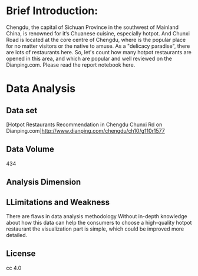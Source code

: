 # Brief Introduction:
Chengdu, the capital of Sichuan Province in the southwest of Mainland China, is renowned for it‘s Chuanese cuisine, especially hotpot. And Chunxi Road is located at the core centre of Chengdu, where is the popular place for no matter visitors or the native to amuse. As a "delicacy paradise", there are lots of restaurants here. So, let's count how many hotpot restaurants are opened in this area, and which are popular and well reviewed on the Dianping.com. 
Please read the report notebook here.

# Data Analysis
## Data set
[Hotpot Restaurants Recommendation in Chengdu Chunxi Rd on Dianping.com]http://www.dianping.com/chengdu/ch10/g110r1577

## Data Volume
434

## Analysis Dimension


## LLimitations and Weakness
There are flaws in data analysis methodology
Without in-depth knowledge about how this data can help the consumers to choose a high-quality hotpot restaurant 
the visualization part is simple, which could be improved more detailed.

## License
cc 4.0
